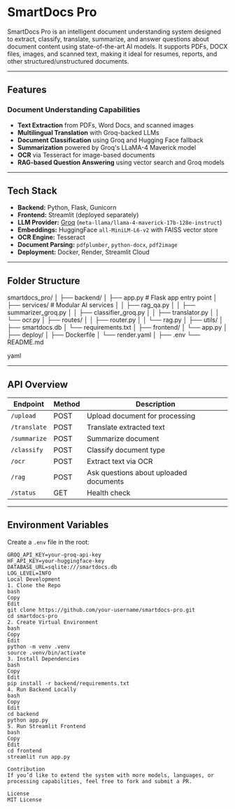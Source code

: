 # SmartDocs Pro

SmartDocs Pro is an intelligent document understanding system designed to extract, classify, translate, summarize, and answer questions about document content using state-of-the-art AI models. It supports PDFs, DOCX files, images, and scanned text, making it ideal for resumes, reports, and other structured/unstructured documents.

---

## Features

### Document Understanding Capabilities
- **Text Extraction** from PDFs, Word Docs, and scanned images  
- **Multilingual Translation** with Groq-backed LLMs  
- **Document Classification** using Groq and Hugging Face fallback  
- **Summarization** powered by Groq's LLaMA-4 Maverick model  
- **OCR** via Tesseract for image-based documents  
- **RAG-based Question Answering** using vector search and Groq models  

---

## Tech Stack

- **Backend:** Python, Flask, Gunicorn  
- **Frontend:** Streamlit (deployed separately)  
- **LLM Provider:** [Groq](https://groq.com/) (`meta-llama/llama-4-maverick-17b-128e-instruct`)  
- **Embeddings:** HuggingFace `all-MiniLM-L6-v2` with FAISS vector store  
- **OCR Engine:** Tesseract  
- **Document Parsing:** `pdfplumber`, `python-docx`, `pdf2image`  
- **Deployment:** Docker, Render, Streamlit Cloud  

---

## Folder Structure

smartdocs_pro/
│
├── backend/
│ ├── app.py # Flask app entry point
│ ├── services/ # Modular AI services
│ │ ├── rag_qa.py
│ │ ├── summarizer_groq.py
│ │ ├── classifier_groq.py
│ │ ├── translator.py
│ │ └── ocr.py
│ ├── routes/
│ │ ├── router.py
│ │ └── rag.py
│ ├── utils/
│ ├── smartdocs.db
│ └── requirements.txt
│
├── frontend/
│ └── app.py
│
├── deploy/
│ ├── Dockerfile
│ └── render.yaml
│
├── .env
└── README.md

yaml


---

## API Overview

| Endpoint       | Method | Description                             |
|----------------|--------|-----------------------------------------|
| `/upload`      | POST   | Upload document for processing          |
| `/translate`   | POST   | Translate extracted text                |
| `/summarize`   | POST   | Summarize document                      |
| `/classify`    | POST   | Classify document type                  |
| `/ocr`         | POST   | Extract text via OCR                    |
| `/rag`         | POST   | Ask questions about uploaded documents  |
| `/status`      | GET    | Health check                            |

---

## Environment Variables

Create a `.env` file in the root:

```env
GROQ_API_KEY=your-groq-api-key
HF_API_KEY=your-huggingface-key
DATABASE_URL=sqlite:///smartdocs.db
LOG_LEVEL=INFO
Local Development
1. Clone the Repo
bash
Copy
Edit
git clone https://github.com/your-username/smartdocs-pro.git
cd smartdocs-pro
2. Create Virtual Environment
bash
Copy
Edit
python -m venv .venv
source .venv/bin/activate
3. Install Dependencies
bash
Copy
Edit
pip install -r backend/requirements.txt
4. Run Backend Locally
bash
Copy
Edit
cd backend
python app.py
5. Run Streamlit Frontend
bash
Copy
Edit
cd frontend
streamlit run app.py

Contribution
If you’d like to extend the system with more models, languages, or processing capabilities, feel free to fork and submit a PR.

License
MIT License
